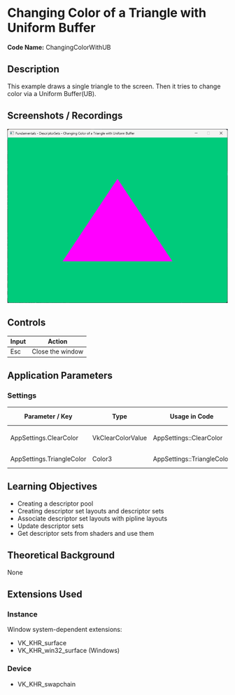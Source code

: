 # Changing Color of a Triangle with Uniform Buffer

**Code Name:** ChangingColorWithUB

## Description

This example draws a single triangle to the screen. Then it tries to change color via a Uniform Buffer(UB).

## Screenshots / Recordings

![](/Docs/ExampleMedia/Fundamentals/DescriptorSets/ChangingColorWithUB.png?raw=true)

## Controls

| Input | Action           |
|-------|------------------|
| Esc   | Close the window |

## Application Parameters

### Settings

| Parameter / Key           | Type              | Usage in Code              | Description                    | Default Value |
|---------------------------|-------------------|----------------------------|--------------------------------|---------------|
| AppSettings.ClearColor    | VkClearColorValue | AppSettings::ClearColor    | Background color of the screen |               |
| AppSettings.TriangleColor | Color3            | AppSettings::TriangleColor | Triangle color                 |               |


## Learning Objectives

- Creating a descriptor pool
- Creating descriptor set layouts and descriptor sets
- Associate descriptor set layouts with pipline layouts
- Update descriptor sets
- Get descriptor sets from shaders and use them

## Theoretical Background

None

## Extensions Used

### Instance

Window system-dependent extensions:
- VK_KHR_surface
- VK_KHR_win32_surface (Windows)

### Device

- VK_KHR_swapchain
